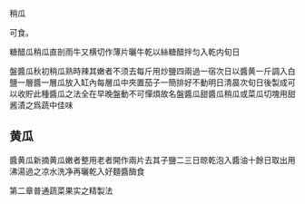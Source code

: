 稍瓜

可食。

糖醋瓜稍瓜直剖雨牛又横切作薄片曬牛乾以絲糖醋拌匀入乾内旬日

盤醬瓜秋初稍瓜熟時辣其嫩者不须去每斤用炒鹽四兩過一宿次日以醬黄一斤調入白鹽一層醬一層瓜放入缸內每層瓜中夾置茄子一簡排好不動明日清晨次旬日後製成可以收貯此種醬瓜之法全在早晚盤動不可憚煩故名盤醬瓜甜醬瓜稍瓜或菜瓜切塊用甜酱漬之爲蔬中佳味



## 黄瓜

醬黄瓜新摘黄瓜嫩者整用老者開作兩片去其子鹽二三日晾乾泡入醬油十餘日取出用沸湯過之凉水洗净再曬乾入好麵醬酶食



第二章普通蔬菜果实之精製法